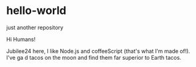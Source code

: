 # hello-world
just another repository

Hi Humans!

Jubilee24 here, I like Node.js and coffeeScript (that's what I'm made of!).
I've ga d tacos on the moon and find them far superior to Earth tacos.
